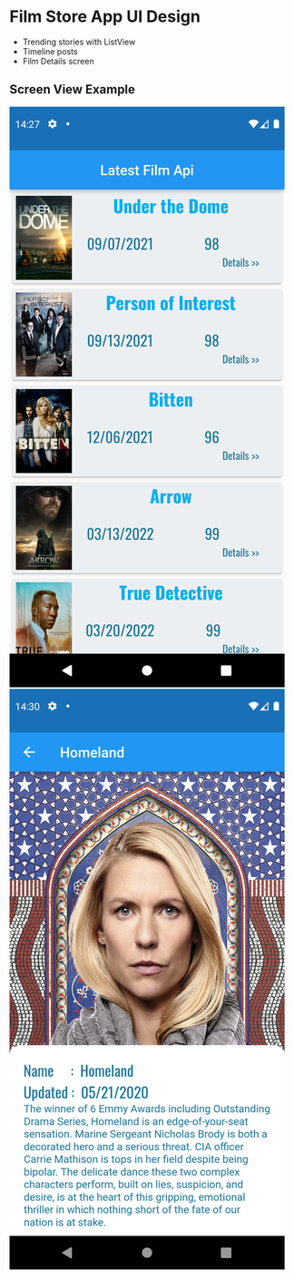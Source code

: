 # Film Store App UI Design
* Trending stories with ListView
* Timeline posts
* Film Details screen

## Screen View Example
![alt-text-1](https://github.com/mkiziltay/Film_Store_UI_Design/blob/master/film-screen.png "film-list") ![alt-text-2](https://github.com/mkiziltay/Film_Store_UI_Design/blob/master/film-details.png "film-details")
